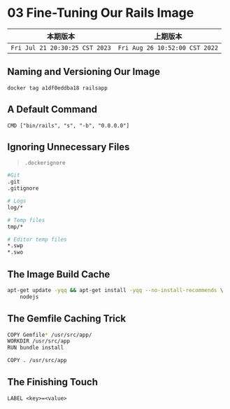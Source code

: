 # 03 Fine-Tuning Our Rails Image

|本期版本|上期版本
|:---:|:---:
`Fri Jul 21 20:30:25 CST 2023` | `Fri Aug 26 10:52:00 CST 2022`

## Naming and Versioning Our Image

```
docker tag a1df0eddba18 railsapp
```

## A Default Command

```
CMD ["bin/rails", "s", "-b", "0.0.0.0"]
```


## Ignoring Unnecessary Files

> `.dockerignore`

```bash
#Git
.git
.gitignore

# Logs
log/*

# Temp files
tmp/*

# Editor temp files
*.swp
*.swo
```

## The Image Build Cache

```bash
apt-get update -yqq && apt-get install -yqq --no-install-recommends \
	nodejs
```

## The Gemfile Caching Trick

```bash
COPY Gemfile* /usr/src/app/
WORKDIR /usr/src/app
RUN bundle install

COPY . /usr/src/app
```

## The Finishing Touch


```
LABEL <key>=<value>
```